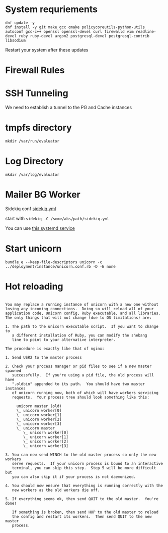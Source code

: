 

# System requriements
```
dnf update -y
dnf install -y git make gcc cmake policycoreutils-python-utils autoconf gcc-c++ openssl openssl-devel curl firewalld vim readline-devel ruby ruby-devel argon2 postgresql-devel postgresql-contrib libsodium
```
Restart your system after these updates


# Firewall Rules



# SSH Tunneling

We need to establish a tunnel to the PG and Cache instances

# tmpfs directory
`mkdir /var/run/evaluator`

# Log Directory
`mkdir /var/log/evaluator`

# Mailer BG Worker

Sidekiq conf [sidekiq.yml](sidekiq.yml)

start with `sidekiq -C /some/abs/path/sidekiq.yml`

You can use [this systemd service](evaluator-sidekiq.service)

# Start unicorn
`bundle e --keep-file-descriptors unicorn -c ../deployment/instance/unicorn.conf.rb -D -E none`


# Hot reloading

```

You may replace a running instance of unicorn with a new one without
losing any incoming connections.  Doing so will reload all of your
application code, Unicorn config, Ruby executable, and all libraries.
The only things that will not change (due to OS limitations) are:

1. The path to the unicorn executable script.  If you want to change to
   a different installation of Ruby, you can modify the shebang
   line to point to your alternative interpreter.

The procedure is exactly like that of nginx:

1. Send USR2 to the master process

2. Check your process manager or pid files to see if a new master spawned
   successfully.  If you're using a pid file, the old process will have
   ".oldbin" appended to its path.  You should have two master instances
   of unicorn running now, both of which will have workers servicing
   requests.  Your process tree should look something like this:

     unicorn master (old)
     \_ unicorn worker[0]
     \_ unicorn worker[1]
     \_ unicorn worker[2]
     \_ unicorn worker[3]
     \_ unicorn master
        \_ unicorn worker[0]
        \_ unicorn worker[1]
        \_ unicorn worker[2]
        \_ unicorn worker[3]

3. You can now send WINCH to the old master process so only the new workers
   serve requests.  If your unicorn process is bound to an interactive
   terminal, you can skip this step.  Step 5 will be more difficult but
   you can also skip it if your process is not daemonized.

4. You should now ensure that everything is running correctly with the
   new workers as the old workers die off.

5. If everything seems ok, then send QUIT to the old master.  You're done!

   If something is broken, then send HUP to the old master to reload
   the config and restart its workers.  Then send QUIT to the new master
   process.



```